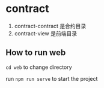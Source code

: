# contract

1. contract-contract 是合约目录
2. contract-view 是前端目录

## How to run web

`cd web` to change directory

run `npm run serve` to start the project